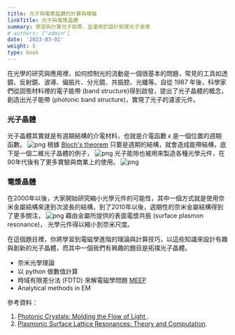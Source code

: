 ```yaml
---
title: 光子與電漿晶體的計算與模擬
linkTitle: 光子與電漿晶體
summary: 學習與計算光子能帶，並運用於設計拓樸光子波導
# authors: ["admin"]
date: '2023-03-01'
weight: 5
type: book
---
```



在光學的研究與應用裡，如何控制光的流動是一個很基本的問題，常見的工具如透鏡、反射鏡、波導、偏振片、分光鏡、共振腔、光纖等。自從 1987 年後，科學家們從固態材料裡的電子能帶 (band structure)得到啟發，提出了光子晶體的概念，創造出光子能帶 (photonic band structure)，實現了光子的濾波元件。
### 光子晶體
光子晶體其實就是有週期結構的介電材料，也就是介電函數 $\epsilon$ 是一個位置的週期函數。
![png](/uploads/pc_1.png)
根據 [Bloch's theorem](https://en.wikipedia.org/wiki/Bloch%27s_theorem) 只要是週期的結構，就會造成能帶結構，底下是一個二維光子晶體的例子，
![png](/uploads/pc_2.png)
光子能隙也被用來製造各種光學元件，在90年代後有了更多實驗與商業上的使用。
![png](/uploads/pc_3.png)
### 電漿晶體
在2000年以後，大家開始研究縮小光學元件的可能性，其中一個方式就是使用奈米金屬結構來達到次波長的結構，到了2010年以後，週期性的奈米金屬結構得到了更多關注，
![png](/uploads/pc_4.png)
藉由金屬所提供的表面電漿共振 (surface plasmon resonance)， 光學元件得以縮小到奈米尺度。

在這個題目裡，你將學習到電磁學進階的理論與計算技巧，以這些知識來設計有趣與創新的光子晶體，而其中一個我們有興趣的題目是拓樸光子晶體。

- 奈米光學理論
- 以 python 做數值計算 
- 時域有限差分法 (FDTD) 來解電磁學問題 [MEEP](https://meep.readthedocs.io/en/latest/)
- Analytical methods in EM


參考資料：
1. [Photonic Crystals: Molding the Flow of Light ](http://ab-initio.mit.edu/book/photonic-crystals-book.pdf).
2. [Plasmonic Surface Lattice Resonances: Theory and Computation](https://pubs.acs.org/doi/10.1021/acs.accounts.9b00312).
